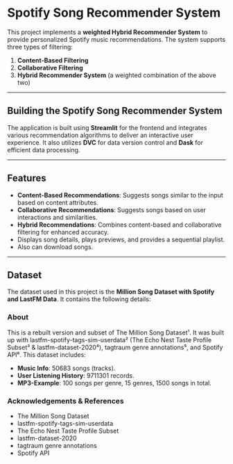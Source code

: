 # Spotify Song Recommender System

This project implements a **weighted Hybrid Recommender System** to provide personalized Spotify music recommendations. The system supports three types of filtering:

1. **Content-Based Filtering**
2. **Collaborative Filtering**
3. **Hybrid Recommender System** (a weighted combination of the above two)

---

## Building the Spotify Song Recommender System

The application is built using **Streamlit** for the frontend and integrates various recommendation algorithms to deliver an interactive user experience. It also utilizes **DVC** for data version control and **Dask** for efficient data processing.

---

## Features

- **Content-Based Recommendations**: Suggests songs similar to the input based on content attributes.
- **Collaborative Recommendations**: Suggests songs based on user interactions and similarities.
- **Hybrid Recommendations**: Combines content-based and collaborative filtering for enhanced accuracy.
- Displays song details, plays previews, and provides a sequential playlist.
- Also can download songs.

---
## Dataset

The dataset used in this project is the **Million Song Dataset with Spotify and LastFM Data**. It contains the following details:

### About
This is a rebuilt version and subset of The Million Song Dataset¹. It was built up with lastfm-spotify-tags-sim-userdata² (The Echo Nest Taste Profile Subset³ & lastfm-dataset-2020⁴), tagtraum genre annotations⁵, and Spotify API⁶. This dataset includes:

- **Music Info**: 50683 songs (tracks).
- **User Listening History**: 9711301 records.
- **MP3-Example**: 100 songs per genre, 15 genres, 1500 songs in total.

### Acknowledgements & References
- The Million Song Dataset
- lastfm-spotify-tags-sim-userdata
- The Echo Nest Taste Profile Subset
- lastfm-dataset-2020
- tagtraum genre annotations
- Spotify API
